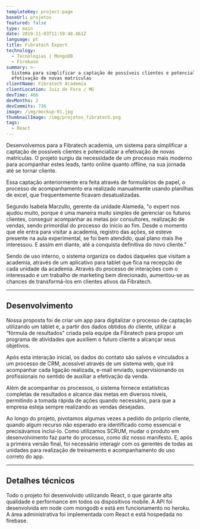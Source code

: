 ```yaml
---
templateKey: project-page
baseUrl: projetos
featured: false
type: main
date: 2019-11-03T11:59:48.861Z
language: pt
title: Fibratech Expert
technology:
  - Tecnologias | MongoDB
  - Firebase
summary: >-
  Sistema para simplificar a captação de possíveis clientes e potencializar a
  efetivação de novas matrículas
clientName: Fibratech Academia
clientLocation: Juiz de Fora / MG
devTime: 466
devMonths: 2
devCommits: 736
image: /img/mockup-01.jpg
thumbnailImage: /img/projetos_fibratech.png
tags:
  - React
---
```

Desenvolvemos para a Fibratech academia, um sistema para simplificar a captação de possíveis clientes e potencializar a efetivação de novas matrículas. O projeto surgiu da necessidade de um processo mais moderno para acompanhar estes leads, tanto online quanto offline, na sua jornada até se tornar cliente.

Essa captação anteriormente era feita através de formulários de papel, o processo de acompanhamento era realizado manualmente usando planilhas de excel, que frequentemente ficavam desatualizadas.

Segundo Isabela Marzullo, gerente da unidade Alameda, "o expert nos ajudou muito, porque é uma maneira muito simples de gerenciar os futuros clientes, conseguir acompanhar as metas por consultores, realização de vendas, sendo primordial do processo do inicio ao fim. Desde o momento que ele entra para visitar a academia, registro das ações, se esteve presente na aula experimental, se foi bem atendido, qual plano mais lhe interessou. E assim em diante, até a conquista definitiva do novo cliente."

Sendo de uso interno, o sistema organiza os dados daqueles que visitam a academia, através de um aplicativo para tablet que fica na recepção de cada unidade da academia. Através do processo de interações com o interessado e um trabalho de marketing bem direcionado, aumentou-se as chances de transformá-los em clientes ativos da Fibratech.

---

## Desenvolvimento

Nossa proposta foi de criar um app para digitalizar o processo de captação utilizando um tablet e, a partir dos dados obtidos do cliente, utilizar a “fórmula de resultados” criada pela equipe da Fibratech para propor um programa de atividades que auxiliem o futuro cliente a alcançar seus objetivos.

Após esta interação inicial, os dados do contato são salvos e vinculados a um processo de CRM, acessível através de um sistema web, que irá acompanhar cada ligação realizada, e-mail enviado, supervisionando os profissionais no sentido de auxiliar a efetivação da venda.

Além de acompanhar os processos, o sistema fornece estatísticas completas de resultados e alcance das metas em diversos níveis, permitindo a tomada rápida de ações quando necessário, para que a empresa esteja sempre realizando as vendas desejadas.

Ao longo do projeto, pivotamos algumas vezes a pedido do próprio cliente, quando algum recurso não esperado era identificado como essencial e precisávamos incluí-lo. Como utilizamos SCRUM, mudar o produto em desenvolvimento faz parte do processo, como diz nosso manifesto. E, após a primeira versão final, foi necessário interagir com os gerentes de todas as unidades para realização de treinamento e acompanhamento do uso correto do app.

---

## Detalhes técnicos

Todo o projeto foi desenvolvido utilizando React, o que garante alta qualidade e performance em todos os dispositivos mobile. A API foi desenvolvida em node com mongodb e está em funcionamento no heroku. A área administrativa foi implementada com React e está hospedada no firebase.
